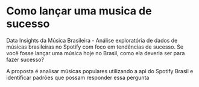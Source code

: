 # Como lançar uma musica de sucesso
Data Insights da Música Brasileira  - Análise exploratória de dados de músicas brasileiras no Spotify com foco em tendências de sucesso.
Se você fosse lançar uma música hoje no Brasil, como ela deveria ser para fazer sucesso?

A proposta é analisar músicas populares utilizando a api do Spotify Brasil e identificar padrões que possam responder essa pergunta
